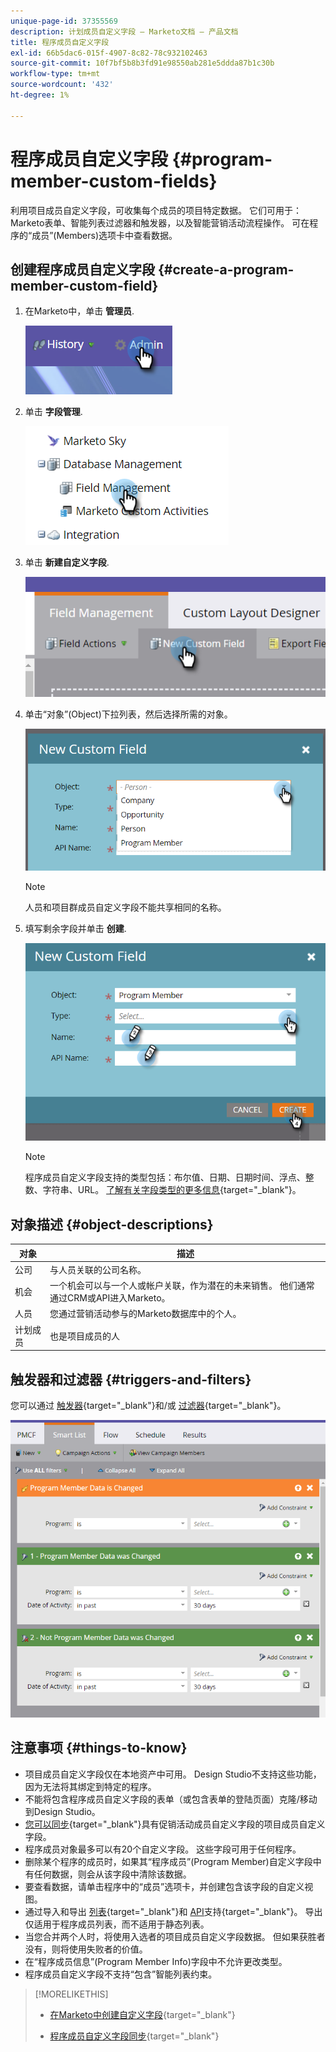 ```yaml
---
unique-page-id: 37355569
description: 计划成员自定义字段 — Marketo文档 — 产品文档
title: 程序成员自定义字段
exl-id: 66b5dac6-015f-4907-8c82-78c932102463
source-git-commit: 10f7bf5b8b3fd91e98550ab281e5ddda87b1c30b
workflow-type: tm+mt
source-wordcount: '432'
ht-degree: 1%

---
```


# 程序成员自定义字段 {#program-member-custom-fields}

利用项目成员自定义字段，可收集每个成员的项目特定数据。 它们可用于：Marketo表单、智能列表过滤器和触发器，以及智能营销活动流程操作。 可在程序的“成员”(Members)选项卡中查看数据。

## 创建程序成员自定义字段 {#create-a-program-member-custom-field}

1. 在Marketo中，单击 **管理员**.

   ![](assets/one.png)

1. 单击 **字段管理**.

   ![](assets/two.png)

1. 单击 **新建自定义字段**.

   ![](assets/three.png)

1. 单击“对象”(Object)下拉列表，然后选择所需的对象。

   ![](assets/four.png)

   >[!NOTE]
   >
   >人员和项目群成员自定义字段不能共享相同的名称。

1. 填写剩余字段并单击 **创建**.

   ![](assets/five.png)

   >[!NOTE]
   >
   >程序成员自定义字段支持的类型包括：布尔值、日期、日期时间、浮点、整数、字符串、URL。 [了解有关字段类型的更多信息](/help/marketo/product-docs/administration/field-management/custom-field-type-glossary.md){target=&quot;_blank&quot;}。

## 对象描述 {#object-descriptions}

| 对象 | 描述 |
|---|---|
| 公司 | 与人员关联的公司名称。 |
| 机会 | 一个机会可以与一个人或帐户关联，作为潜在的未来销售。 他们通常通过CRM或API进入Marketo。 |
| 人员 | 您通过营销活动参与的Marketo数据库中的个人。 |
| 计划成员 | 也是项目成员的人 |

## 触发器和过滤器 {#triggers-and-filters}

您可以通过 [触发器](/help/marketo/product-docs/core-marketo-concepts/smart-campaigns/creating-a-smart-campaign/define-smart-list-for-smart-campaign-trigger.md){target=&quot;_blank&quot;}和/或 [过滤器](/help/marketo/product-docs/core-marketo-concepts/smart-lists-and-static-lists/creating-a-smart-list/find-and-add-filters-to-a-smart-list.md){target=&quot;_blank&quot;}。

![](assets/six.png)

## 注意事项 {#things-to-know}

* 项目成员自定义字段仅在本地资产中可用。 Design Studio不支持这些功能，因为无法将其绑定到特定的程序。
* 不能将包含程序成员自定义字段的表单（或包含表单的登陆页面）克隆/移动到Design Studio。
* [您可以同步](/help/marketo/product-docs/core-marketo-concepts/programs/working-with-programs/program-member-custom-field-sync.md){target=&quot;_blank&quot;}具有促销活动成员自定义字段的项目成员自定义字段。
* 程序成员对象最多可以有20个自定义字段。 这些字段可用于任何程序。
* 删除某个程序的成员时，如果其“程序成员”(Program Member)自定义字段中有任何数据，则会从该字段中清除该数据。
* 要查看数据，请单击程序中的“成员”选项卡，并创建包含该字段的自定义视图。
* 通过导入和导出 [列表](/help/marketo/getting-started/quick-wins/import-a-list-of-people.md){target=&quot;_blank&quot;}和 [API](https://developers.marketo.com/)支持{target=&quot;_blank&quot;}。 导出仅适用于程序成员列表，而不适用于静态列表。
* 当您合并两个人时，将使用入选者的项目成员自定义字段数据。 但如果获胜者没有，则将使用失败者的价值。
* 在“程序成员信息”(Program Member Info)字段中不允许更改类型。
* 程序成员自定义字段不支持“包含”智能列表约束。

>[!MORELIKETHIS]
>
>* [在Marketo中创建自定义字段](/help/marketo/product-docs/administration/field-management/create-a-custom-field-in-marketo.md){target=&quot;_blank&quot;}
>
>* [程序成员自定义字段同步](/help/marketo/product-docs/core-marketo-concepts/programs/working-with-programs/program-member-custom-field-sync.md){target=&quot;_blank&quot;}

